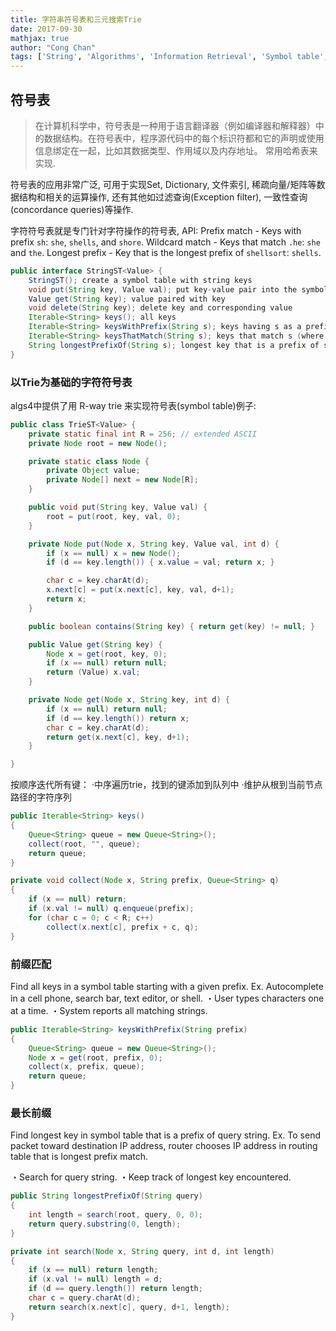 ```yaml
---
title: 字符串符号表和三元搜索Trie
date: 2017-09-30
mathjax: true
author: "Cong Chan"
tags: ['String', 'Algorithms', 'Information Retrieval', 'Symbol table', 'Trie']
---
```


## 符号表
> 在计算机科学中，符号表是一种用于语言翻译器（例如编译器和解释器）中的数据结构。在符号表中，程序源代码中的每个标识符都和它的声明或使用信息绑定在一起，比如其数据类型、作用域以及内存地址。
常用哈希表来实现.

符号表的应用非常广泛, 可用于实现Set, Dictionary, 文件索引, 稀疏向量/矩阵等数据结构和相关的运算操作, 还有其他如过滤查询(Exception filter), 一致性查询(concordance queries)等操作.

字符符号表就是专门针对字符操作的符号表, API:
Prefix match - Keys with prefix `sh`: `she`, `shells`, and `shore`.
Wildcard match - Keys that match `.he`: `she` and `the`.
Longest prefix - Key that is the longest prefix of `shellsort`: `shells`.
<!-- more -->
```java
public interface StringST<Value> {
    StringST(); create a symbol table with string keys
    void put(String key, Value val); put key-value pair into the symbol table
    Value get(String key); value paired with key
    void delete(String key); delete key and corresponding value
    Iterable<String> keys(); all keys
    Iterable<String> keysWithPrefix(String s); keys having s as a prefix
    Iterable<String> keysThatMatch(String s); keys that match s (where . is a wildcard)
    String longestPrefixOf(String s); longest key that is a prefix of s
}
```

### 以Trie为基础的字符符号表
algs4中提供了用 R-way trie 来实现符号表(symbol table)例子:
```java
public class TrieST<Value> {
    private static final int R = 256; // extended ASCII
    private Node root = new Node();

    private static class Node {
        private Object value;
        private Node[] next = new Node[R];
    }

    public void put(String key, Value val) {
        root = put(root, key, val, 0);
    }

    private Node put(Node x, String key, Value val, int d) {
        if (x == null) x = new Node();
        if (d == key.length()) { x.value = val; return x; }

        char c = key.charAt(d);
        x.next[c] = put(x.next[c], key, val, d+1);
        return x;
    }

    public boolean contains(String key) { return get(key) != null; }

    public Value get(String key) {
        Node x = get(root, key, 0);
        if (x == null) return null;
        return (Value) x.val;
    }

    private Node get(Node x, String key, int d) {
        if (x == null) return null;
        if (d == key.length()) return x;
        char c = key.charAt(d);
        return get(x.next[c], key, d+1);
    }

}
```
按顺序迭代所有键：
·中序遍历trie，找到的键添加到队列中
·维护从根到当前节点路径的字符序列
```java
public Iterable<String> keys()
{
    Queue<String> queue = new Queue<String>();
    collect(root, "", queue);
    return queue;
}

private void collect(Node x, String prefix, Queue<String> q)
{
    if (x == null) return;
    if (x.val != null) q.enqueue(prefix);
    for (char c = 0; c < R; c++)
        collect(x.next[c], prefix + c, q);
}
```

### 前缀匹配
Find all keys in a symbol table starting with a given prefix.
Ex. Autocomplete in a cell phone, search bar, text editor, or shell.
・User types characters one at a time.
・System reports all matching strings.
```java
public Iterable<String> keysWithPrefix(String prefix)
{
    Queue<String> queue = new Queue<String>();
    Node x = get(root, prefix, 0);
    collect(x, prefix, queue);
    return queue;
}
```

### 最长前缀
Find longest key in symbol table that is a prefix of query string.
Ex. To send packet toward destination IP address, router chooses IP address in routing table that is longest prefix match.

・Search for query string.
・Keep track of longest key encountered.
```java
public String longestPrefixOf(String query)
{
    int length = search(root, query, 0, 0);
    return query.substring(0, length);
}

private int search(Node x, String query, int d, int length)
{
    if (x == null) return length;
    if (x.val != null) length = d;
    if (d == query.length()) return length;
    char c = query.charAt(d);
    return search(x.next[c], query, d+1, length);
}
```
